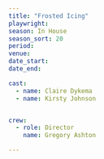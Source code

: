 ```yaml
---
title: "Frosted Icing"
playwright:
season: In House
season_sort: 20
period:
venue:
date_start:
date_end:

cast:
  - name: Claire Dykema
  - name: Kirsty Johnson


crew:
  - role: Director
    name: Gregory Ashton

---
```



